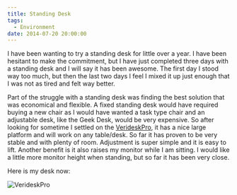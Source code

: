 ```yaml
---
title: Standing Desk
tags:
  - Environment
date: 2014-07-20 20:00:00
---
```


I have been wanting to try a standing desk for little over a year. I have been hesitant to make the commitment, but I have just completed three days with a standing desk and I will say it has been awesome. The first day I stood way too much, but then the last two days I feel I mixed it up just enough that I was not as tired and felt way better.

Part of the struggle with a standing desk was finding the best solution that was economical and flexible. A fixed standing desk would have required buying a new chair as I would have wanted a task type chair and an adjustable desk, like the Geek Desk, would be very expensive. So after looking for sometime I settled on the [VerideskPro](http://www.varidesk.com/varidesk-pro), it has a nice large platform and will work on any table/desk. So far it has proven to be very stable and with plenty of room. Adjustment is super simple and it is easy to lift. Another benefit is it also raises my monitor while I am sitting. I would like a little more monitor height when standing, but so far it has been very close.

Here is my desk now:

![VerideskPro](https://lh5.googleusercontent.com/JpYhNotekzJmJCcOwRDrzoNuAsSAaKpAEcxDOvVmg6Q=w506)
